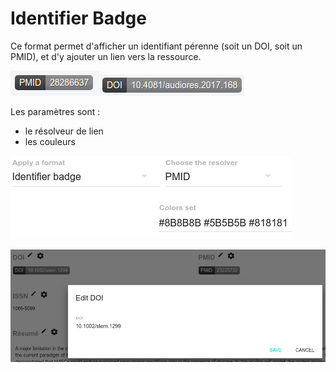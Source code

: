 # Identifier Badge

Ce format permet d'afficher un identifiant pérenne \(soit un DOI, soit un PMID\), et d'y ajouter un lien vers la ressource.

![Exemple d&apos;Identifier Badge \(PMID\)](../../../.gitbook/assets/formatidentifierbadgepmid.png)![Exemple d&apos;Identifier Badge \(DOI\)](../../../.gitbook/assets/formatidentifierbadgedoi.png)

Les paramètres sont :

* le résolveur de lien
* les couleurs

![Param&#xE8;tres du format Identifier Badge](../../../.gitbook/assets/formatidentifierbadgeparameters.png)

![&#xC9;dition de la valeur du DOI](../../../.gitbook/assets/formatidentifierbadgeeditdoi.png)

